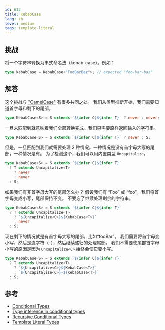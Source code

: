 ```yaml
---
id: 612
title: KebabCase
lang: zh
level: medium
tags: template-literal
---
```


## 挑战

将一个字符串转换为串式命名法（kebab-case）。例如：

```typescript
type kebabCase = KebabCase<"FooBarBaz">; // expected "foo-bar-baz"
```

## 解答

这个挑战与 ["CamelCase"](./hard-camelcase.md) 有很多共同之处。
我们从类型推断开始，我们需要知道首字母和剩下的尾部。

```typescript
type KebabCase<S> = S extends `${infer C}${infer T}` ? never : never;
```

一旦未匹配到就意味着我们全部转换完成。我们只需要原样返回输入的字符串。

```typescript
type KebabCase<S> = S extends `${infer C}${infer T}` ? never : S;
```

但是，一旦匹配到我们就需要处理 2 种情况。一种情况是没有首字母大写的尾部，一种情况是有。
为了检测这个，我们可以用内置类型 `Uncapitalize`。

```typescript
type KebabCase<S> = S extends `${infer C}${infer T}`
  ? T extends Uncapitalize<T>
    ? never
    : never
  : S;
```

如果我们有非首字母大写的尾部怎么办？
假设我们有 “Foo” 或 “foo”，我们将首字母变成小写，尾部保持不变。
不要忘了继续处理剩余的字符串。

```typescript
type KebabCase<S> = S extends `${infer C}${infer T}`
  ? T extends Uncapitalize<T>
    ? `${Uncapitalize<C>}${KebabCase<T>}`
    : never
  : S;
```

现在剩下的情况就是有首字母大写的尾部，比如“fooBar”。
我们需要将首字母变小写，然后是连字符（-），然后继续递归的处理尾部。
我们不需要使尾部首字母小写的原因是因为 `Uncapitalize<C>` 始终会使它变小写。

```typescript
type KebabCase<S> = S extends `${infer C}${infer T}`
  ? T extends Uncapitalize<T>
    ? `${Uncapitalize<C>}${KebabCase<T>}`
    : `${Uncapitalize<C>}-${KebabCase<T>}`
  : S;
```

## 参考

- [Conditional Types](https://www.typescriptlang.org/docs/handbook/2/conditional-types.html)
- [Type inference in conditional types](https://www.typescriptlang.org/docs/handbook/2/conditional-types.html#inferring-within-conditional-types)
- [Recursive Conditional Types](https://www.typescriptlang.org/docs/handbook/release-notes/typescript-4-1.html#recursive-conditional-types)
- [Template Literal Types](https://www.typescriptlang.org/docs/handbook/release-notes/typescript-4-1.html#template-literal-types)
